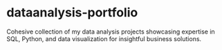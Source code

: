 # dataanalysis-portfolio
Cohesive collection of my data analysis projects showcasing expertise in SQL, Python, and data visualization for insightful business solutions.
